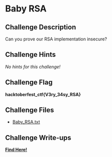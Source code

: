 # Baby RSA

## Challenge Description

Can you prove our RSA implementation insecure?

## Challenge Hints

*No hints for this challenge!*

## Challenge Flag

**hacktoberfest_ctf{V3ry_34sy_RSA}**

## Challenge Files

- [Baby_RSA.txt](Baby_RSA.txt)

## Challenge Write-ups

**[Find Here!](https://github.com/Hacktoberfest-Nepal/Hacktoberfest_CTF/tree/master/Writeups/Crypto/Intermediate/Baby%20RSA)**